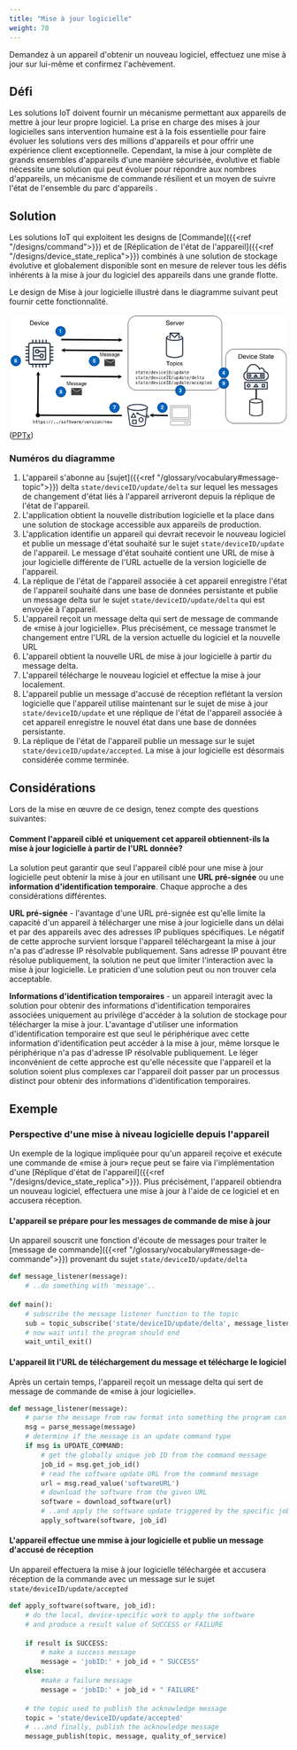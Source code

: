 ```yaml
---
title: "Mise à jour logicielle"
weight: 70
---
```


<!-- {{< synopsis-software-update >}} -->
Demandez à un appareil d'obtenir un nouveau logiciel, effectuez une mise à jour sur lui-même et confirmez l'achèvement.
<!--more-->

## Défi
Les solutions IoT doivent fournir un mécanisme permettant aux appareils de mettre à jour leur propre logiciel. La prise en charge des mises à jour logicielles sans intervention humaine est à la fois essentielle pour faire évoluer les solutions vers des millions d'appareils et pour offrir une expérience client exceptionnelle. Cependant, la mise à jour complète de grands ensembles d'appareils d'une manière sécurisée, évolutive et fiable nécessite une solution qui peut évoluer pour répondre aux nombres d'appareils, un mécanisme de commande résilient et un moyen de suivre l'état de l'ensemble du parc d'appareils .

## Solution
Les solutions IoT qui exploitent les designs de [Commande]({{<ref "/designs/command">}}) et de [Réplication de l'état de l'appareil]({{<ref "/designs/device_state_replica">}}) combinés à une solution de stockage évolutive et globalement disponible sont en mesure de relever tous les défis inhérents à la mise à jour du logiciel des appareils dans une grande flotte.

Le design de Mise à jour logicielle illustré dans le diagramme suivant peut fournir cette fonctionnalité.

![Mise à jour logicielle](software-update.png) ([PPTx](/designs/iot-atlas-patterns.pptx))

### Numéros du diagramme
1. L'appareil s'abonne au [sujet]({{<ref "/glossary/vocabulary#message-topic">}}) delta `state/deviceID/update/delta` sur lequel les messages de changement d'état liés à l'appareil arriveront depuis la réplique de l'état de l'appareil.
2. L'application obtient la nouvelle distribution logicielle et la place dans une solution de stockage accessible aux appareils de production.
3. L'application identifie un appareil qui devrait recevoir le nouveau logiciel et publie un message d'état souhaité sur le sujet `state/deviceID/update` de l'appareil. Le message d'état souhaité contient une URL de mise à jour logicielle différente de l'URL actuelle de la version logicielle de l'appareil.
4. La réplique de l'état de l'appareil associée à cet appareil enregistre l'état de l'appareil souhaité dans une base de données persistante et publie un message delta sur le sujet `state/deviceID/update/delta` qui est envoyée à l'appareil.
5. L'appareil reçoit un message delta qui sert de message de commande de «mise à jour logicielle». Plus précisément, ce message transmet le changement entre l'URL de la version actuelle du logiciel et la nouvelle URL
6. L'appareil obtient la nouvelle URL de mise à jour logicielle à partir du message delta.
7. L'appareil télécharge le nouveau logiciel et effectue la mise à jour localement.
8. L'appareil publie un message d'accusé de réception reflétant la version logicielle que l'appareil utilise maintenant sur le sujet de mise à jour `state/deviceID/update` et une réplique de l'état de l'appareil associée à cet appareil enregistre le nouvel état dans une base de données persistante.
9. La réplique de l'état de l'appareil publie un message sur le sujet `state/deviceID/update/accepted`. La mise à jour logicielle est désormais considérée comme terminée.

## Considérations
Lors de la mise en œuvre de ce design, tenez compte des questions suivantes:

#### Comment l'appareil ciblé et uniquement cet appareil obtiennent-ils la mise à jour logicielle à partir de l'URL donnée?
La solution peut garantir que seul l'appareil ciblé pour une mise à jour logicielle peut obtenir la mise à jour en utilisant une **URL pré-signée** ou une **information d'identification temporaire**. Chaque approche a des considérations différentes.

**URL pré-signée** - l'avantage d'une URL pré-signée est qu'elle limite la capacité d'un appareil à télécharger une mise à jour logicielle dans un délai et par des appareils avec des adresses IP publiques spécifiques. Le négatif de cette approche survient lorsque l'appareil téléchargeant la mise à jour n'a pas d'adresse IP résolvable publiquement. Sans adresse IP pouvant être résolue publiquement, la solution ne peut que limiter l'interaction avec la mise à jour logicielle. Le praticien d'une solution peut ou non trouver cela acceptable.

**Informations d'identification temporaires** - un appareil interagit avec la solution pour obtenir des informations d'identification temporaires associées uniquement au privilège d'accéder à la solution de stockage pour télécharger la mise à jour. L'avantage d'utiliser une information d'identification temporaire est que seul le périphérique avec cette information d'identification peut accéder à la mise à jour, même lorsque le périphérique n'a pas d'adresse IP résolvable publiquement. Le léger inconvénient de cette approche est qu'elle nécessite que l'appareil et la solution soient plus complexes car l'appareil doit passer par un processus distinct pour obtenir des informations d'identification temporaires.

## Exemple
### Perspective d'une mise à niveau logicielle depuis l'appareil
Un exemple de la logique impliquée pour qu'un appareil reçoive et exécute une commande de «mise à jour» reçue peut se faire via l'implémentation d'une [Réplique d'état de l'appareil]({{<ref "/designs/device_state_replica">}}). Plus précisément, l'appareil obtiendra un nouveau logiciel, effectuera une mise à jour à l'aide de ce logiciel et en accusera réception.

#### L'appareil se prépare pour les messages de commande de mise à jour
Un appareil souscrit une fonction d'écoute de messages pour traiter le [message de commande]({{<ref "/glossary/vocabulary#message-de-commande">}}) provenant du sujet `state/deviceID/update/delta`
```python
def message_listener(message):
    # ..do something with 'message'.. 

def main():
    # subscribe the message listener function to the topic
    sub = topic_subscribe('state/deviceID/update/delta', message_listener)
    # now wait until the program should end
    wait_until_exit()
```

#### L'appareil lit l'URL de téléchargement du message et télécharge le logiciel
Après un certain temps, l'appareil reçoit un message delta qui sert de message de commande de «mise à jour logicielle».
```python
def message_listener(message):
    # parse the message from raw format into something the program can use
    msg = parse_message(message)
    # determine if the message is an update command type 
    if msg is UPDATE_COMMAND:
        # get the globally unique job ID from the command message
        job_id = msg.get_job_id()
        # read the software update URL from the command message
        url = msg.read_value('softwareURL')
        # download the software from the given URL
        software = download_software(url)
        # ..and apply the software update triggered by the specific job ID
        apply_software(software, job_id)
```

#### L'appareil effectue une mmise à jour logicielle et publie un message d'accusé de réception
Un appareil effectuera la mise à jour logicielle téléchargée et accusera réception de la commande avec un message sur le sujet `state/deviceID/update/accepted`
```python
def apply_software(software, job_id):
    # do the local, device-specific work to apply the software
    # and produce a result value of SUCCESS or FAILURE
    
    if result is SUCCESS:
        # make a success message
        message = 'jobID:' + job_id + " SUCCESS"
    else:
        #make a failure message
        message = 'jobID:' + job_id + " FAILURE"
    
    # the topic used to publish the acknowledge message
    topic = 'state/deviceID/update/accepted'
    # ...and finally, publish the acknowledge message
    message_publish(topic, message, quality_of_service)
```

